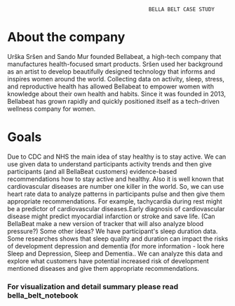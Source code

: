                                                           
                                                 BELLA BELT CASE STUDY
                                                                          
                                                                          

# About the company
 
Urška Sršen and Sando Mur founded Bellabeat, a high-tech company that manufactures health-focused smart products.
Sršen used her background as an artist to develop beautifully designed technology that informs and inspires women around
the world. Collecting data on activity, sleep, stress, and reproductive health has allowed Bellabeat to empower women with
knowledge about their own health and habits. Since it was founded in 2013, Bellabeat has grown rapidly and quickly
positioned itself as a tech-driven wellness company for women.



# Goals

Due to CDC and NHS the main idea of stay healthy is to stay active. We can use given data to understand participants activity 
trends and then give participants (and all BellaBeat customers) evidence-based recommendations how to stay active and healthy.
Also it is well known that cardiovascular diseases are number one killer in the world. So, we can use heart rate data to analyze 
patterns in participants pulse and then give them appropriate recommendations. For example, tachycardia during rest might be a 
predictor of cardiovascular diseases.Early diagnosis of cardiovascular disease might predict myocardial infarction or stroke and save life. 
(Can BellaBeat make a new version of tracker that will also analyze blood pressure?) Some other ideas? We have participant's sleep duration data. 
Some researches shows that sleep quality and duration can impact the risks of development depression and dementia (for more information - look here
Sleep and Depression, Sleep and Dementia.. We can analyze this data and explore what customers have potential increased risk of development mentioned 
diseases and give them appropriate recommendations.

### For visualization and detail summary please read bella_belt_notebook

